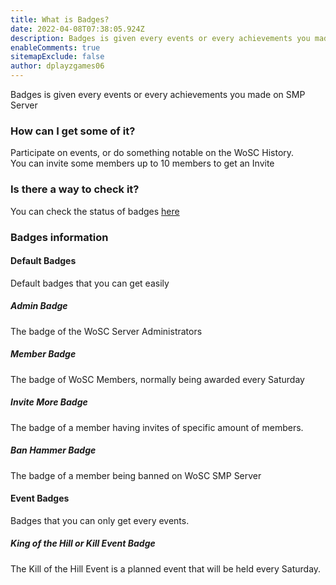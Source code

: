 ```yaml
---
title: What is Badges?
date: 2022-04-08T07:38:05.924Z
description: Badges is given every events or every achievements you made on SMP Server
enableComments: true
sitemapExclude: false
author: dplayzgames06
---
```

Badges is given every events or every achievements you made on SMP Server



### How can I get some of it?

Participate on events, or do something notable on the WoSC History.\
You can invite some members up to 10 members to get an Invite

### Is there a way to check it?

You can check the status of badges [here](https://worldofsteelcraft.tk/badge)

### Badges information

#### Default Badges 

Default badges that you can get easily

##### Admin Badge

The badge of the WoSC Server Administrators

##### Member Badge

The badge of WoSC Members, normally being awarded every Saturday

##### Invite More Badge

The badge of a member having invites of specific amount of members.

##### Ban Hammer Badge

The badge of a member being banned on WoSC SMP Server



#### Event Badges

Badges that you can only get every events. 



##### King of the Hill or Kill Event Badge

The Kill of the Hill Event is a planned event that will be held every Saturday.